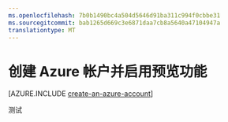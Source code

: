 ```yaml
---
ms.openlocfilehash: 7b0b1490bc4a504d5646d91ba311c994f0cbbe31
ms.sourcegitcommit: bab1265d669c3e6871daa7cb8a5640a47104947a
translationtype: MT
---
```

<properties 
    pageTitle="Java 创建帐户" 
    description="在 Azure 上创建一个帐户。" 
    documentationCenter="java" 
    services="" 
    manager="wpickett" 
    editor="jimbe" 
    authors="rmcmurray"/>

<tags 
    ms.service="multiple" 
    ms.workload="na" 
    ms.tgt_pltfrm="na" 
    ms.devlang="Java" 
    ms.topic="article" 
    ms.date="06/03/2015" 
    ms.author="robmcm"/>

# 创建 Azure 帐户并启用预览功能

[AZURE.INCLUDE [create-an-azure-account](../includes/create-an-azure-account.md)]

测试
